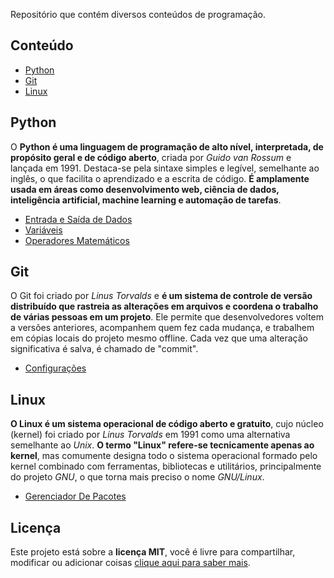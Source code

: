 Repositório que contém diversos conteúdos de programação.

## Conteúdo

- [Python](#Python)
- [Git](#Git)
- [Linux](#Linux)

## Python

O **Python é uma linguagem de programação de alto nível, interpretada, de propósito geral e de código aberto**, criada por _Guido van Rossum_ e lançada em 1991. Destaca-se pela sintaxe simples e legível, semelhante ao inglês, o que facilita o aprendizado e a escrita de código. **É amplamente usada em áreas como desenvolvimento web, ciência de dados, inteligência artificial, machine learning e automação de tarefas**.

- [Entrada e Saída de Dados](./python/entrada-e-saida-de-dados.md)
- [Variáveis](./python/variaveis.md)
- [Operadores Matemáticos](./python/operadores-matematicos.md)

## Git

O Git foi criado por _Linus Torvalds_ e **é um sistema de controle de versão distribuído que rastreia as alterações em arquivos e coordena o trabalho de várias pessoas em um projeto**. Ele permite que desenvolvedores voltem a versões anteriores, acompanhem quem fez cada mudança, e trabalhem em cópias locais do projeto mesmo offline. Cada vez que uma alteração significativa é salva, é chamado de "commit".

- [Configurações](git/configuracoes.md)

## Linux

**O Linux é um sistema operacional de código aberto e gratuito**, cujo núcleo (kernel) foi criado por _Linus Torvalds_ em 1991 como uma alternativa semelhante ao _Unix_. **O termo "Linux" refere-se tecnicamente apenas ao kernel**, mas comumente designa todo o sistema operacional formado pelo kernel combinado com ferramentas, bibliotecas e utilitários, principalmente do projeto _GNU_, o que torna mais preciso o nome _GNU/Linux_.

- [Gerenciador De Pacotes](linux/gerenciador-de-pacotes.md)

## Licença

Este projeto está sobre a **licença MIT**, você é livre para compartilhar, modificar ou adicionar coisas [clique aqui para saber mais](./LICENSE).
